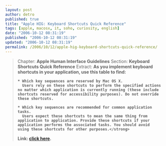 ```yaml
---
layout: post
author: detro
published: true
title: "Apple HIG: Keyboard Shortcuts Quick Reference"
tags: [apple, macosx, it, soho, curiosity, english]
date: "2006-10-12 08:31:19"
published: "2006-10-12 08:31:19"
updated: "2006-10-12 08:31:19"
permalink: /2006/10/12/apple-hig-keyboard-shortcuts-quick-reference/
---
```


<blockquote>
Chapter: <strong>Apple Human Interface Guidelines</strong>
Section: <strong>Keyboard Shortcuts Quick Reference</strong>
Extract: 
<strong>As you implement keyboard shortcuts in your application, use this table to find:

    * Which key sequences are reserved by Mac OS X.
      Users rely on these shortcuts to perform the specified actions no matter which application is currently running (these include shortcuts reserved for accessibility purposes). Do not override these shortcuts.

    * Which key sequences are recommended for common application tasks.
      Users expect these shortcuts to mean the same thing from application to application. Provide these shortcuts if your application performs the associated tasks. You should avoid using these shortcuts for other purposes.</strong>
Link: <a href="http://developer.apple.com/documentation/UserExperience/Conceptual/OSXHIGuidelines/XHIGKeyboardShortcuts/chapter_20_section_1.html">click here</a>.
</blockquote>
